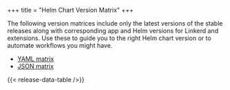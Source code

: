 +++
title = "Helm Chart Version Matrix"
+++

The following version matrices include only the latest versions of the stable
releases along with corresponding app and Helm versions for Linkerd and
extensions. Use these to guide you to the right Helm chart version or to
automate workflows you might have.

* [YAML matrix](/releases/release_matrix.yaml)
* [JSON matrix](/releases/release_matrix.json)

{{< release-data-table />}}
